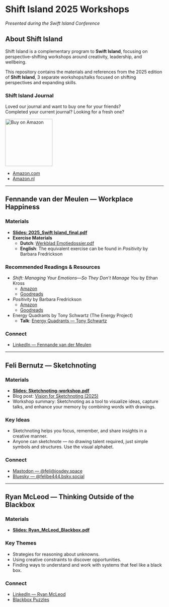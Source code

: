 # Shift Island 2025 Workshops  
_Presented during the Swift Island Conference_

## About Shift Island
Shift Island is a complementary program to **Swift Island**, focusing on perspective-shifting workshops around creativity, leadership, and wellbeing.  

This repository contains the materials and references from the 2025 edition of **Shift Island**, 3 separate workshops/talks focused on shifting perspectives and expanding skills.  

### Shift Island Journal  
Loved our journal and want to buy one for your friends?  
Completed your current journal? Looking for a fresh one?  

<p>
  <a href="https://www.amazon.com/dp/B0FNN1MKLM">
    <img src="https://laurensergy.com/wp-content/uploads/2021/08/Amazon-buy-now-button.png" alt="Buy on Amazon" width="150"/>
  </a>
</p>

- [Amazon.com](https://www.amazon.com/dp/B0FNN1MKLM)  
- [Amazon.nl](https://www.amazon.nl/dp/B0FNN1MKLM)  

---

## Fennande van der Meulen — Workplace Happiness  

### Materials
- **[Slides: 2025_Swift Island_final.pdf](2025_Swift%20Island_final.pdf)**  
- **Exercise Materials**  
  - **Dutch**: [Werkblad Emotiedossier.pdf](Werkblad%20Emotiedossier.pdf)  
  - **English**: The equivalent exercise can be found in *Positivity* by Barbara Fredrickson  

### Recommended Readings & Resources
- _Shift: Managing Your Emotions—So They Don’t Manage You_ by Ethan Kross  
  - [Amazon](https://www.amazon.com/Shift-Managing-Your-Emotions-So-Manage/dp/0593444418)  
  - [Goodreads](https://www.goodreads.com/book/show/212294438-shift)  
- _Positivity_ by Barbara Fredrickson  
  - [Amazon](https://www.amazon.com/Positivity-Groundbreaking-Research-Strength-Negativity/dp/0307393739)  
  - [Goodreads](https://www.goodreads.com/book/show/5629833-positivity)  
- Energy Quadrants by Tony Schwartz (The Energy Project)  
  - **Talk**: [Energy Quadrants — Tony Schwartz](https://www.youtube.com/watch?v=tke6X2eME3c)

### Connect
- [LinkedIn — Fennande van der Meulen](https://www.linkedin.com/in/fennande/)  

---

## Feli Bernutz — Sketchnoting  

### Materials
- **[Slides: Sketchnoting-workshop.pdf](Sketchnoting-workshop.pdf)**  
- Blog post: [Vision for Sketchnoting (2025)](https://fbernutz.github.io/posts/2025-01-19-vision-for-sketchnoting/)  
- Workshop summary: Sketchnoting as a tool to visualize ideas, capture talks, and enhance your memory by combining words with drawings.  

### Key Ideas
- Sketchnoting helps you focus, remember, and share insights in a creative manner.  
- Anyone can sketchnote — no drawing talent required, just simple symbols and structures. Use the visual alphabet.  

### Connect
- [Mastodon — @feli@iosdev.space](https://iosdev.space/@feli)  
- [Bluesky — @felibe444.bsky.social](https://bsky.app/profile/felibe444.bsky.social)  

---

## Ryan McLeod — Thinking Outside of the Blackbox  

### Materials
- **[Slides: Ryan_McLeod_Blackbox.pdf](Ryan_McLeod_Blackbox.pdf)**  

### Key Themes
- Strategies for reasoning about unknowns.  
- Using creative constraints to discover opportunities.  
- Finding ways to understand and work with systems that feel like a black box.  

### Connect
- [LinkedIn — Ryan McLeod](https://www.linkedin.com/in/ryan-mcleod-355b299/)  
- [Blackbox Puzzles](https://www.blackboxpuzzles.com/)  
